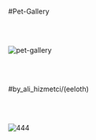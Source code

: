 #Pet-Gallery 

<br><br>


![pet-gallery](https://user-images.githubusercontent.com/56802853/98484947-f8e6b100-2223-11eb-88b0-28e9a2c313d8.gif)

<br><br>


#by_ali_hizmetci/(eeloth)

<br><br>

![444](https://user-images.githubusercontent.com/56802853/98485088-e5881580-2224-11eb-865f-955cb80f360b.PNG)



